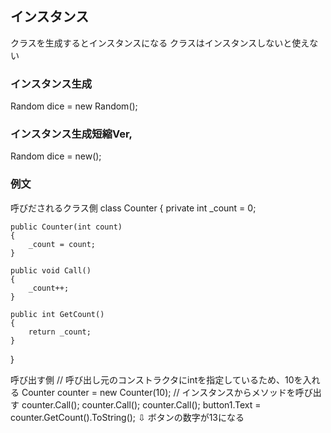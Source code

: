 ## インスタンス
クラスを生成するとインスタンスになる
クラスはインスタンスしないと使えない

### インスタンス生成
Random dice = new Random();
### インスタンス生成短縮Ver,
Random dice = new();

### 例文
呼びだされるクラス側
class Counter
{
    private int _count = 0;

    public Counter(int count)
    {
        _count = count;
    }

    public void Call()
    {
        _count++;
    }

    public int GetCount()
    {
        return _count;
    }
}

呼び出す側
// 呼び出し元のコンストラクタにintを指定しているため、10を入れる
Counter counter = new Counter(10);
// インスタンスからメソッドを呼び出す
counter.Call();
counter.Call();
counter.Call();
button1.Text = counter.GetCount().ToString();
⇩
ボタンの数字が13になる